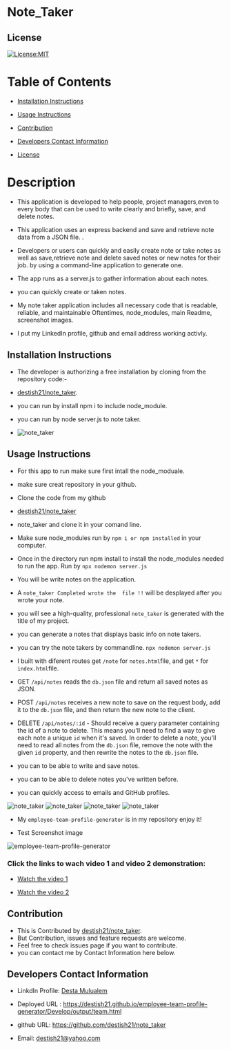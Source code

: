 # Note_Taker

## License
   [![License:MIT](https://img.shields.io/badge/License-MIT-yellow.svg)](https://opensource.org/licenses/MIT)

  
   # Table of Contents

   * [Installation Instructions](#installation-instructions)
  
   * [Usage Instructions](#usage-instructions)
  
   * [Contribution](#Contribution)
  
   * [Developers Contact Information](#Developers-Contact-Information)

   * [License](#license)

   # Description

   * This application is developed to help people, project managers,even to every body  that can be used to write clearly and briefly, save, and delete notes.
   * This application uses an express backend and save and retrieve note data from a JSON file. .

   * Developers or users can quickly and easily create note or take notes as well as save,retrieve note and delete saved notes or new notes for their job. by using a command-line application to generate one. 

   * The app runs as a server.js to gather information about each notes. 

   * you can quickly create or taken notes.

   * My note taker application includes all necessary code that is readable, reliable, and maintainable Oftentimes, node_modules,  main Readme, screenshot images.

   * I put my LinkedIn profile, github and email address working activly.


   ## Installation Instructions

   * The developer is authorizing a free installation by cloning from the repository code:- 

   * [destish21/note_taker](https://github.com/destish21/note_taker).


   * you can run by install npm i to include node_module.

   * you can run by node server.js to note taker.

   * ![note_taker](./Develop/Images/team5.png)
  
   ## Usage Instructions

   * For this app to run make sure first 
   intall the node_moduale.

   * make sure creat repository in your github.

   * Clone the code from my github 

   * [destish21/note_taker](https://github.com/destish21/note_taker)
 
   * note_taker and clone it in your comand line.

   * Make sure node_modules run by `npm i or npm installed`
     in your computer.

   * Once in the directory run npm install to install the node_modules needed to run the app.
    Run by `npx nodemon server.js`

   * You will be write notes on the application.

   * A `note_taker Completed wrote the  file !!`  will be desplayed after you wrote your note. 

   * you will see a high-quality, professional `note_taker` is generated with the title of my project.

   * you can generate a notes that displays basic info on note takers.

   * you can try  the note takers by commandline. 
       `npx nodemon server.js`

   * I built with diferent routes  get `/note` for `notes.html`file, and get `*` for `index.html`file.
   * GET `/api/notes` reads the `db.json` file and return all saved notes as JSON.

   * POST `/api/notes`  receives a new note to save on the request body, add it to the `db.json` file, and then return the new note to the client.

   * DELETE `/api/notes/:id` - Should receive a query parameter containing the id of a note to delete. This means you'll need to find a way to give each note a unique `id` when it's saved. In order to delete a note, you'll need to read all notes from the `db.json` file, remove the note with the given `id` property, and then rewrite the notes to the `db.json` file.

   * you can to be able to write and save notes.

   * you can to be able to delete notes  you've written before.

   * you can  quickly access to emails and GitHub profiles.

   ![note_taker](./Develop/Images/team1.png)
   ![note_taker](./Develop/Images/team2.png)
   ![note_taker](./Develop/Images/team3.png)
   ![note_taker](./Develop/Images/team4.png)

   * My `employee-team-profile-generator` is in my repository enjoy it!

   * Test Screenshot image 
 
   ![employee-team-profile-generator](./Develop/Images/test1.png)
  
   ### Click the  links to wach video 1 and video 2 demonstration:  

   * [Watch the video 1 ](https://drive.google.com/file/d/13Ek5_a2yhRKBvolLvIwGzpphwaK5C_RB/view?usp=sharing)
  
   * [Watch the video 2](https://drive.google.com/file/d/1QeEtYFUPniLX8ZqN8y_NJk6BcEOSqoMB/view?usp=sharing)
    
  
   ## Contribution
  
   * This is Contributed by [destish21/note_taker](https://github.com/destish21/note_taker). 
   * But Contribution, issues and feature requests are welcome.
   * Feel free to check issues page if you want to contribute. 
   * you can contact me by Contact Information here below.

   ## Developers Contact Information
   * LinkdIn Profile: [Desta Mulualem](https://www.linkedin.com/in/desta-mulualem-6718b1203/)
   * Deployed URL :  https://destish21.github.io/employee-team-profile-generator/Develop/output/team.html
   * github URL: https://github.com/destish21/note_taker

   * Email: destish21@yahoo.com
   
